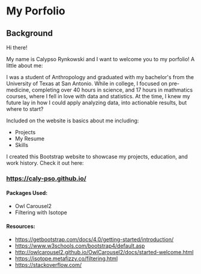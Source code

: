# My Porfolio

## Background
Hi there!

My name is Calypso Rynkowski and I want to welcome you to my porfolio! A little about me:

I was a student of Anthropology and graduated with my bachelor's from the University of Texas at San Antonio. While in college, I focused on pre-medicine, completing over 40 hours in science, and 17 hours in mathmatics courses, where I fell in love with data and statistics. At the time, I knew my future lay in how I could apply analyzing data, into actionable results, but where to start? 




Included on the website is basics about me including:

- Projects
- My Resume
- Skills

I created this Bootstrap website to showcase my projects, education, and work history. Check it out here:

### https://caly-pso.github.io/




#### Packages Used:

- Owl Carousel2
- Filtering with Isotope


#### Resources: 

- https://getbootstrap.com/docs/4.0/getting-started/introduction/
- https://www.w3schools.com/bootstrap4/default.asp
- http://owlcarousel2.github.io/OwlCarousel2/docs/started-welcome.html
- https://isotope.metafizzy.co/filtering.html
- https://stackoverflow.com/
